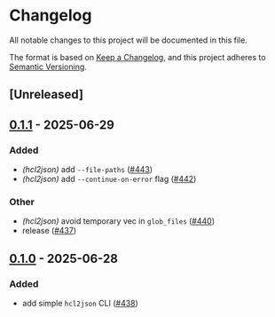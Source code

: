 # Changelog

All notable changes to this project will be documented in this file.

The format is based on [Keep a Changelog](https://keepachangelog.com/en/1.0.0/),
and this project adheres to [Semantic Versioning](https://semver.org/spec/v2.0.0.html).

## [Unreleased]

## [0.1.1](https://github.com/martinohmann/hcl-rs/compare/hcl2json-v0.1.0...hcl2json-v0.1.1) - 2025-06-29

### Added

- *(hcl2json)* add `--file-paths` ([#443](https://github.com/martinohmann/hcl-rs/pull/443))
- *(hcl2json)* add `--continue-on-error` flag ([#442](https://github.com/martinohmann/hcl-rs/pull/442))

### Other

- *(hcl2json)* avoid temporary vec in `glob_files` ([#440](https://github.com/martinohmann/hcl-rs/pull/440))
- release ([#437](https://github.com/martinohmann/hcl-rs/pull/437))

## [0.1.0](https://github.com/martinohmann/hcl-rs/releases/tag/hcl2json-v0.1.0) - 2025-06-28

### Added

- add simple `hcl2json` CLI ([#438](https://github.com/martinohmann/hcl-rs/pull/438))
